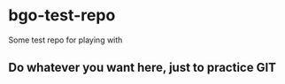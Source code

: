 # bgo-test-repo
Some test repo for playing with

## Do whatever you want here, just to practice GIT
